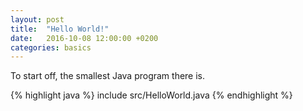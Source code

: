 ```yaml
---
layout: post
title:  "Hello World!"
date:   2016-10-08 12:00:00 +0200
categories: basics
---
```


To start off, the smallest Java program there is.

{% highlight java %}
 include src/HelloWorld.java 
{% endhighlight %}
